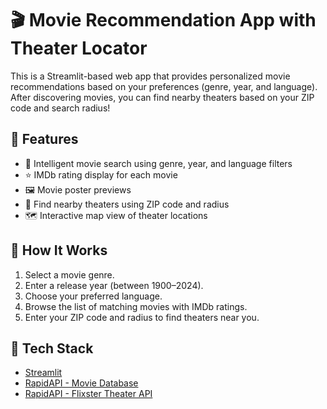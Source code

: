 # 🎬 Movie Recommendation App with Theater Locator

This is a Streamlit-based web app that provides personalized movie recommendations based on your preferences (genre, year, and language). After discovering movies, you can find nearby theaters based on your ZIP code and search radius!

## 🚀 Features

- 🧠 Intelligent movie search using genre, year, and language filters
- ⭐ IMDb rating display for each movie
- 🖼️ Movie poster previews
- 📍 Find nearby theaters using ZIP code and radius
- 🗺️ Interactive map view of theater locations
## 🔧 How It Works

1. Select a movie genre.
2. Enter a release year (between 1900–2024).
3. Choose your preferred language.
4. Browse the list of matching movies with IMDb ratings.
5. Enter your ZIP code and radius to find theaters near you.

## 🧰 Tech Stack

- [Streamlit](https://streamlit.io/)
- [RapidAPI - Movie Database](https://rapidapi.com/rapidapi/api/movie-database-alternative)
- [RapidAPI - Flixster Theater API](https://rapidapi.com/unofficialflixster/api/flixster)

